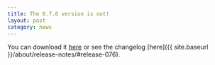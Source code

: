 ```yaml
---
title: The 0.7.6 version is out!
layout: post
category: news
---
```


You can download it [here](https://github.com/jbox-web/redmine_git_hosting/releases/tag/0.7.6) or see the changelog [here]({{ site.baseurl }}/about/release-notes/#release-076).
